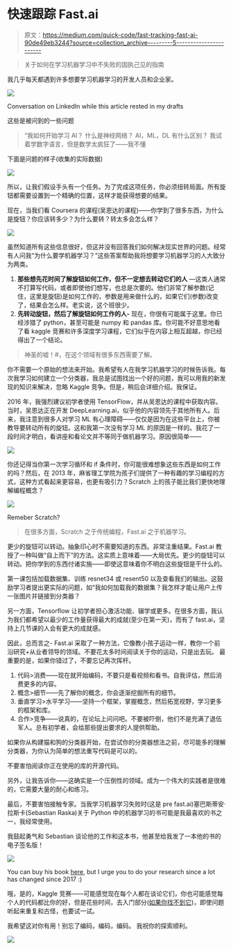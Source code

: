 # 快速跟踪 Fast.ai

> 原文：<https://medium.com/quick-code/fast-tracking-fast-ai-90de49eb3244?source=collection_archive---------5----------------------->

> 关于如何在学习机器学习中不失败的固执己见的指南

我几乎每天都遇到许多想要学习机器学习的开发人员和企业家。

![](img/486b5f54b747aa3c3a43bddf4a1438f7.png)

Conversation on LinkedIn while this article rested in my drafts

这些是被问到的一些问题

> “我如何开始学习 AI？
> 什么是神经网络？
> AI，ML，DL 有什么区别？
> 我试着学数字语言，但是数学太疯狂了——我不懂

下面是问题的样子(收集的实际数据)

![](img/5b3c5b0cc33f95be4c01d87c4dbcdc68.png)

所以，让我们假设手头有一个任务。为了完成这项任务，你必须扭转局面。所有旋钮都需要设置到一个精确的位置，这样才能获得想要的结果。

现在，当我们看 Coursera 的课程(吴恩达的课程)——你学到了很多东西，为什么是旋钮？你应该转多少？为什么要转？转太多会怎么样？

![](img/e036f9c07fa65a554340e9a061d2cbca.png)

虽然知道所有这些信息很好，但这并没有回答我们如何解决现实世界的问题。经常有人问我“为什么要学机器学习？”这些答案帮助我将想要学习机器学习的人大致分为两类。

1.  **那些想先花时间了解旋钮如何工作，但不一定想去转动它们的人** —这类人通常不打算写代码，或者即使他们想写，也总是次要的。他们非常了解参数(记住，这里是旋钮)是如何工作的，参数是用来做什么的，如果它们(参数)改变了，结果会怎么样。老实说，这个班很少。
2.  **先转动旋钮，然后了解旋钮如何工作的人-** 现在，你很有可能属于这里。你已经涉猎了 python，甚至可能是 numpy 和 pandas 库。你可能不好意思地看了看 kaggle 竞赛和许多深度学习课程，它们似乎在内容上相互超越，你已经得出了一个结论。

> 神圣的嘘！#，在这个领域有很多东西需要了解。

你不需要一个原始的想法来开始。我希望有人在我学习机器学习的时候告诉我。每次我学习如何建立一个分类器，我总是试图找出一个好的问题，我可以用我的新发现的知识来解决，忽略 Kaggle 竞争。但是，稍后会详细介绍。我保证。

2016 年，我强烈建议初学者使用 TensorFlow，并从吴恩达的课程中获取内容。当时，吴恩达正在开发 DeepLearning.ai，似乎他的内容领先于其他所有人。后来，我注意到很多人对学习 ML 有心理障碍——仅仅是因为在这些平台上，你被教导要转动所有的旋钮。这和我第一次没有学习 ML 的原因是一样的。我花了一段时间才明白，看讲座和看论文并不等同于做机器学习。原因很简单——

![](img/d64f3049fa2859d2640dbb3e5236f1fb.png)

你还记得当你第一次学习循环和 if 条件时，你可能很难想象这些东西是如何工作的吗？然后，在 2013 年，麻省理工学院为孩子们提供了一种有趣的学习编程的方式，这种方式看起来更容易，也更有吸引力？Scratch 上的孩子能比我们更快地理解编程概念？

![](img/04db88cd84bd789e9de5ba14837dad30.png)

Remeber Scratch?

> 在很多方面，Scratch 之于传统编程，Fast.ai 之于机器学习。

更少的旋钮可以转动。抽象印心时不需要知道的东西。非常注重结果。Fast.ai 教授了一种叫做“自上而下”的方法。这实质上意味着——大局优先。更少的旋钮可以转动。把你学到的东西付诸实施——即使这意味着你不明白这些旋钮是干什么的。

第一课包括加载数据集、训练 resnet34 或 resent50 以及查看我们的输出。这鼓励学习者提出更实际的问题，如“我如何加载我的数据集？我怎样才能让用户上传一张图片并链接到分类器？

另一方面，Tensorflow 让初学者担心激活功能、辍学或更多。在很多方面，我认为我们都希望以最少的工作量获得最大的成就(至少在第一天)，而有了 fast.ai，坚持上几节课的人会有更大的成就感。

因此，总而言之-
Fast.ai 采取了一种方法，它像教小孩子运动一样，教你一个前沿研究+从业者领导的领域。不要花太多时间阅读关于你的运动，只是出去玩。
最重要的是，如果你错过了，不要忘记再次挥杆。

1.  代码>消费——现在就开始编码，不要只是看视频和看书。自我评估，然后消费更多的内容。
2.  概念>细节——先了解你的概念，你会逐渐挖掘所有的细节。
3.  垂直学习>水平学习——坚持一个框架，掌握概念，然后拓宽视野，学习更多的框架和库。
4.  合作>竞争——说真的，在论坛上问问吧。不要被吓倒，他们不是充满了退伍军人。总有初学者，会给那些提出要求的人提供帮助。

如果你从构建猫和狗的分类器开始，在尝试你的分类器想法之前，尽可能多的理解分类器，为你认为简单的想法重写代码是可以的。

不要害怕阅读你正在使用的库的开源代码。

另外，让我告诉你——这确实是一个压倒性的领域。成为一个伟大的实践者是很难的，它需要大量的耐心和练习。

最后，不要害怕接触专家。当我学习机器学习失败时(这是 pre fast.ai)塞巴斯蒂安·拉斯卡(Sebastian Raska)关于 Python 中的机器学习的书可能是我最喜欢的书之一，我经常使用。

我鼓起勇气和 Sebastian 谈论他的工作和这本书，他甚至给我发了一本他的书的电子签名版！

![](img/476ff2aef201b0cd7e79562f225b488c.png)

You can buy his book [here](https://www.amazon.in/Python-Machine-Learning-Sebastian-Raschka-ebook/dp/B00YSILNL0), but I urge you to do your research since a lot has changed since 2017 :)

哦，是的，Kaggle 竞赛——可能感觉现在每个人都在谈论它们，你也可能感觉每个人的代码都比你的好，但是花些时间，去入门部分([如果你找不到它](https://www.kaggle.com/competitions?sortBy=grouped&group=general&page=1&pageSize=20&category=gettingStarted))，即使问题听起来重复和古怪，也要试一试。

我希望这对你有用！别忘了编码，编码，编码。
我祝你的探索顺利。

![](img/0015f68c0460fba79be16979cac1c260.png)